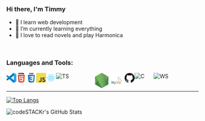 ### Hi there, I'm Timmy

- 🧾 I learn web development
- 🎑 I’m currently learning everything 
- 🧡 I love to read novels and play Harmonica

<br />

### Languages and Tools:

<img align="left" alt="Visual Studio Code" width="26px" src="https://raw.githubusercontent.com/github/explore/80688e429a7d4ef2fca1e82350fe8e3517d3494d/topics/visual-studio-code/visual-studio-code.png" />
<img align="left" alt="HTML5" width="26px" src="https://raw.githubusercontent.com/github/explore/80688e429a7d4ef2fca1e82350fe8e3517d3494d/topics/html/html.png" />
<img align="left" alt="CSS3" width="26px" src="https://raw.githubusercontent.com/github/explore/80688e429a7d4ef2fca1e82350fe8e3517d3494d/topics/css/css.png" />
<img align="left" alt="JavaScript" width="26px" src="https://raw.githubusercontent.com/github/explore/80688e429a7d4ef2fca1e82350fe8e3517d3494d/topics/javascript/javascript.png" />
<img align="left" alt="React" width="26px" src="https://raw.githubusercontent.com/github/explore/80688e429a7d4ef2fca1e82350fe8e3517d3494d/topics/react/react.png" />
<img align="left" alt="TS" width="100px" src="https://camo.githubusercontent.com/ee71fcc1aa3d059265517741dffc4161922fd744377e7a5f07c43381d0aa9aac/68747470733a2f2f696d672e736869656c64732e696f2f62616467652f747970657363726970742d2532333030374143432e7376673f7374796c653d666f722d7468652d6261646765266c6f676f3d74797065736372697074266c6f676f436f6c6f723d7768697465" />
<img align="left" alt="Node.js" width="40px" src="https://raw.githubusercontent.com/github/explore/80688e429a7d4ef2fca1e82350fe8e3517d3494d/topics/nodejs/nodejs.png" />
<img align="left" alt="MySQL" width="40px" src="https://raw.githubusercontent.com/github/explore/80688e429a7d4ef2fca1e82350fe8e3517d3494d/topics/mysql/mysql.png" />
<img align="left" alt="GitHub" width="26px" src="https://raw.githubusercontent.com/github/explore/78df643247d429f6cc873026c0622819ad797942/topics/github/github.png" />
<img align="left" alt="C" width="50px" src="https://camo.githubusercontent.com/5859172b2d0854f4d70d35118ae1fbb8d92f967ea654f1bb1bdae4a346d03926/68747470733a2f2f696d672e736869656c64732e696f2f62616467652f632d2532333030353939432e7376673f7374796c653d666f722d7468652d6261646765266c6f676f3d63266c6f676f436f6c6f723d7768697465" />
<img align="left" alt="WS" width="100px" src="https://camo.githubusercontent.com/60c43d8b0424c6c2fc5080f76db747aacec85a375c39ce2835622cc03a608059/68747470733a2f2f696d672e736869656c64732e696f2f62616467652f77656273746f726d2d3134333f7374796c653d666f722d7468652d6261646765266c6f676f3d77656273746f726d266c6f676f436f6c6f723d776869746526636f6c6f723d626c61636b" />

<br />
<br />

---

  [![Top Langs](https://github-readme-stats.vercel.app/api/top-langs/?username=timmyceberus&layout=compact)](https://github.com/anuraghazra/github-readme-stats)



  <img align="left" alt="codeSTACKr's GitHub Stats" src="https://github-readme-stats.vercel.app/api?username=timmyceberus&show_icons=true&theme= tokyonight&count_private=true"/>




